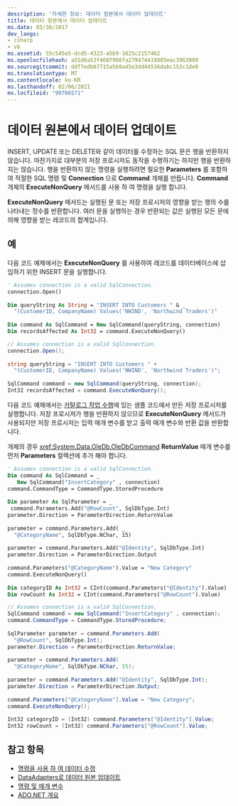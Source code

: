 ```yaml
---
description: '자세한 정보: 데이터 원본에서 데이터 업데이트'
title: 데이터 원본에서 데이터 업데이트
ms.date: 03/30/2017
dev_langs:
- csharp
- vb
ms.assetid: 55c545e5-dcd5-4323-a5b9-3825c2157462
ms.openlocfilehash: a55d6a53f4607908fa279474419803eac3963909
ms.sourcegitcommit: ddf7edb67715a5b9a45e3dd44536dabc153c1de0
ms.translationtype: MT
ms.contentlocale: ko-KR
ms.lasthandoff: 02/06/2021
ms.locfileid: "99766571"
---
```

# <a name="updating-data-in-a-data-source"></a>데이터 원본에서 데이터 업데이트

INSERT, UPDATE 또는 DELETE와 같이 데이터를 수정하는 SQL 문은 행을 반환하지 않습니다. 마찬가지로 대부분의 저장 프로시저도 동작을 수행하기는 하지만 행을 반환하지는 않습니다. 행을 반환하지 않는 명령을 실행하려면 필요한 **Parameters** 를 포함하여 적절한 SQL 명령 및 **Connection** 으로 **Command** 개체를 만듭니다. **Command** 개체의 **ExecuteNonQuery** 메서드를 사용 하 여 명령을 실행 합니다.  
  
 **ExecuteNonQuery** 메서드는 실행된 문 또는 저장 프로시저의 영향을 받는 행의 수를 나타내는 정수를 반환합니다. 여러 문을 실행하는 경우 반환되는 값은 실행된 모든 문에 의해 영향을 받는 레코드의 합계입니다.  
  
## <a name="example"></a>예  

 다음 코드 예제에서는 **ExecuteNonQuery** 를 사용하여 레코드를 데이터베이스에 삽입하기 위한 INSERT 문을 실행합니다.  
  
```vb  
' Assumes connection is a valid SqlConnection.  
connection.Open()  
  
Dim queryString As String = "INSERT INTO Customers " & _  
  "(CustomerID, CompanyName) Values('NWIND', 'Northwind Traders')"  
  
Dim command As SqlCommand = New SqlCommand(queryString, connection)  
Dim recordsAffected As Int32 = command.ExecuteNonQuery()  
```  
  
```csharp  
// Assumes connection is a valid SqlConnection.  
connection.Open();  
  
string queryString = "INSERT INTO Customers " +  
  "(CustomerID, CompanyName) Values('NWIND', 'Northwind Traders')";  
  
SqlCommand command = new SqlCommand(queryString, connection);  
Int32 recordsAffected = command.ExecuteNonQuery();  
```  
  
 다음 코드 예제에서는 [카탈로그 작업 수행](performing-catalog-operations.md)에 있는 샘플 코드에서 만든 저장 프로시저를 실행합니다. 저장 프로시저가 행을 반환하지 않으므로 **ExecuteNonQuery** 메서드가 사용되지만 저장 프로시저는 입력 매개 변수를 받고 출력 매개 변수와 반환 값을 반환합니다.  
  
 개체의 경우 <xref:System.Data.OleDb.OleDbCommand> **ReturnValue** 매개 변수를 먼저 **Parameters** 컬렉션에 추가 해야 합니다.  
  
```vb  
' Assumes connection is a valid SqlConnection.  
Dim command As SqlCommand = _  
   New SqlCommand("InsertCategory" , connection)  
command.CommandType = CommandType.StoredProcedure  
  
Dim parameter As SqlParameter = _  
 command.Parameters.Add("@RowCount", SqlDbType.Int)  
parameter.Direction = ParameterDirection.ReturnValue  
  
parameter = command.Parameters.Add( _  
  "@CategoryName", SqlDbType.NChar, 15)  
  
parameter = command.Parameters.Add("@Identity", SqlDbType.Int)  
parameter.Direction = ParameterDirection.Output  
  
command.Parameters("@CategoryName").Value = "New Category"  
command.ExecuteNonQuery()  
  
Dim categoryID As Int32 = CInt(command.Parameters("@Identity").Value)  
Dim rowCount As Int32 = CInt(command.Parameters("@RowCount").Value)
```  
  
```csharp  
// Assumes connection is a valid SqlConnection.  
SqlCommand command = new SqlCommand("InsertCategory" , connection);  
command.CommandType = CommandType.StoredProcedure;  
  
SqlParameter parameter = command.Parameters.Add(  
  "@RowCount", SqlDbType.Int);  
parameter.Direction = ParameterDirection.ReturnValue;  
  
parameter = command.Parameters.Add(  
  "@CategoryName", SqlDbType.NChar, 15);  
  
parameter = command.Parameters.Add("@Identity", SqlDbType.Int);  
parameter.Direction = ParameterDirection.Output;  
  
command.Parameters["@CategoryName"].Value = "New Category";  
command.ExecuteNonQuery();  
  
Int32 categoryID = (Int32) command.Parameters["@Identity"].Value;  
Int32 rowCount = (Int32) command.Parameters["@RowCount"].Value;  
```  
  
## <a name="see-also"></a>참고 항목

- [명령을 사용 하 여 데이터 수정](using-commands-to-modify-data.md)
- [DataAdapters로 데이터 원본 업데이트](updating-data-sources-with-dataadapters.md)
- [명령 및 매개 변수](commands-and-parameters.md)
- [ADO.NET 개요](ado-net-overview.md)
